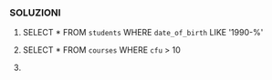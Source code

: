### SOLUZIONI

1. SELECT \* FROM `students` WHERE `date_of_birth` LIKE '1990-%'

2. SELECT \* FROM `courses` WHERE `cfu` > 10

3.
